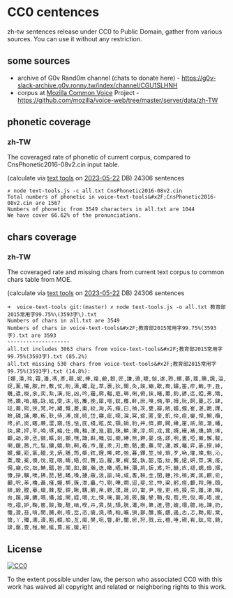 # CC0 centences

zh-tw sentences release under CC0 to Public Domain, gather from various sources. 
You can use it without any restriction.


## some sources

- archive of G0v Rand0m channel (chats to donate here) - https://g0v-slack-archive.g0v.ronny.tw/index/channel/CGU1SLHNH
- corpus at [Mozilla Common Voice](http://voice.mozilla.org/zh-TW/) Project - https://github.com/mozilla/voice-web/tree/master/server/data/zh-TW


## phonetic coverage 

### zh-TW

The coveraged rate of phonetic of current corpus, compared to CnsPhonetic2016-08v2.cin input table.

(calculate via [text tools](https://github.com/irvin/voice-text-tools) on [2023-05-22](https://github.com/irvin/cc0-sentences/commit/db4798c153fda7695728cfe7c2e4086ec9c91312) DB)
24306 sentences

```
✗ node text-tools.js -c all.txt CnsPhonetic2016-08v2.cin
Total numbers of phonetic in voice-text-tools&#x2F;CnsPhonetic2016-08v2.cin are 1567
Numbers of phonetic from 3549 characters in all.txt are 1044
We have cover 66.62% of the pronunciations.

```


## chars coverage

### zh-TW

The coveraged rate and missing chars from current text corpus to common chars table from MOE. 

(calculate via [text tools](https://github.com/irvin/voice-text-tools) on [2023-05-22](https://github.com/irvin/cc0-sentences/commit/db4798c153fda7695728cfe7c2e4086ec9c91312) DB)
24306 sentences

```
➜  voice-text-tools git:(master) ✗ node text-tools.js -o all.txt 教育部2015常用字99.75%\(3593字\).txt
Numbers of chars in all.txt are 3549
Numbers of chars in voice-text-tools&#x2F;教育部2015常用字99.75%(3593字).txt are 3593
--------------------
all.txt includes 3063 chars from voice-text-tools&#x2F;教育部2015常用字99.75%(3593字).txt (85.2%)
all.txt missing 530 chars from voice-text-tools&#x2F;教育部2015常用字99.75%(3593字).txt (14.8%):
[娜,漬,玲,霜,潘,馮,彥,薇,妮,捧,煌,鹼,韌,匠,謙,遶,睫,伽,遂,聆,繽,萎,蔻,胰,諷,溢,捉,薰,犧,胺,卅,敷,仗,削,濤,矚,趾,萃,裹,狄,閩,灸,誒,繃,歇,裔,鏽,笛,疹,齣,于,丑,髖,遣,梭,余,奕,紮,潢,祀,凶,吟,霾,廓,輻,疤,瑯,俐,俯,挨,睹,蕙,鈞,諺,迄,婭,弗,矯,撈,嬌,咱,瞄,詠,絃,雯,沫,毯,簾,挽,犀,嘔,釵,穫,軒,庶,嗅,倆,箏,拇,阮,飼,蔓,芯,肆,琺,蕎,熙,挾,梵,吋,繡,慨,菱,棗,絞,洶,芮,癥,曰,禎,茨,甕,瓣,敞,媚,攏,崔,湛,跪,踝,瞼,磷,誦,嘟,粄,耿,侍,溥,搓,硫,岱,寢,疵,噁,瀉,冥,綻,匿,奎,飢,伶,痘,鑾,悍,鮑,欖,垮,扒,炭,瞎,蕨,澀,窺,恬,怯,庇,棧,眩,矣,顎,娟,豹,丼,儕,卿,閥,橄,崖,祇,阪,澈,幡,抉,黛,抨,芊,喃,琢,綸,仕,橢,釉,漾,淮,戳,筷,鱗,濛,淳,炯,戎,茸,婿,緝,裱,燻,嫡,烯,顴,劫,渺,丞,徽,眶,剎,顫,嘿,諱,斟,幟,弧,櫥,縛,煞,鉀,晏,烙,謬,咧,晝,啞,黴,懈,駿,喇,鍰,茜,亢,髦,鑲,嬉,駒,軻,羲,巿,厘,汞,刃,皰,駱,羹,蕪,苛,瀟,嫉,囑,弈,碁,撩,綽,娓,儼,崧,氯,醯,戈,炳,膳,筠,槳,鉉,鋰,晞,眸,弛,暮,鐸,笠,悼,瑣,歹,吶,璀,璨,魁,沁,粟,曖,冕,懊,忱,寇,咽,疇,晤,侃,贅,滔,腥,柬,梶,豎,孰,韶,箔,劾,龔,妞,妍,苷,漓,痊,侷,癲,佼,拙,鯖,醞,咎,闌,釦,鍍,瀚,迭,瞰,晒,穌,瀰,荊,扳,鳶,圻,囍,疚,褪,蠕,儉,捆,慷,摻,驥,唉,拂,琵,琶,瞞,嗓,擄,蔽,汲,諭,琦,咸,耆,鞅,圭,閨,錘,拎,桓,寅,匡,麒,俞,顳,呎,苯,櫓,聶,槿,嫚,梆,簇,泄,矗,勺,剔,嘩,燜,迢,斐,忿,忡,粱,躬,痙,顱,羚,陲,頤,緋,緞,膛,摹,熾,棘,墅,鋅,鞦,韆,腑,帛,鎊,璞,晟,卯,甯,尹,徨,吏,柄,捩,茁,踵,涕,晦,囪,蹊,譁,鑣,嚥,懾,謐,閘,姪,喂,尢,悚,咦,繭,湘,筱,膾,攣,鞘,曳,苞,兜,倪,嘶,唔,抿,吱,褶,妒,鞠,窖,銨,璇,醛,硝,暌,卉,賃,奘,頹,胱,灇,咻,篆,邃,啓,媲,翊,臆,祂,諫,扔,懺,菠,苔,啃,閡,脯,剃,喳,岔,恣,瘡,澆,嘖,粕,曠,狽,鄙,醺,瘓,覷,遏,忐,忑,黝,鉗,棠,愴,丫,殲,濡,瀆,豁,輟,舶,亙,瘍,樊,呃,瞥,鼾,闔,瘀,狩,戮,云,檀,唾,硯,宥,鈦,穹,錡,誹,罄,壹,椪,蜿,蜒,蔦,岌,媛,衹]

```


## License

[![CC0](http://i.creativecommons.org/p/zero/1.0/88x31.png)](https://creativecommons.org/publicdomain/zero/1.0/)

To the extent possible under law, the person who associated CC0 with this work has waived all copyright and related or neighboring rights to this work.
